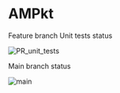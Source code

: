 # AMPkt
Feature branch Unit tests status

![PR_unit_tests](https://github.com/{Vladnwx}/{AMPkt}/workflows/gradle/badge.svg)

Main branch status

![main](https://github.com/{Vladnwx}/{AMPkt}/workflows/gradle/badge.svg)
